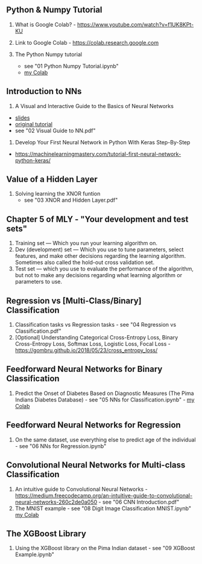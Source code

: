 ## Python & Numpy Tutorial
1. What is Google Colab? - https://www.youtube.com/watch?v=f1UK8KPt-KU

1. Link to Google Colab - https://colab.research.google.com

1. The Python Numpy tutorial
   - see "01 Python Numpy Tutorial.ipynb"
   - [my Colab](https://colab.research.google.com/drive/1TOOqWylczZ3V6NkPhWiHmWb4sXbBLagg)

## Introduction to NNs
1. A Visual and Interactive Guide to the Basics of Neural Networks  
  - [slides](https://docs.google.com/presentation/d/1BnznMKu3NYNoghGcb58TT27LFgcdNStdQIN3UdOHZa8/edit?usp=sharing)  
  - [original tutorial](http://jalammar.github.io/visual-interactive-guide-basics-neural-networks/)  
  - see "02 Visual Guide to NN.pdf"  
1. Develop Your First Neural Network in Python With Keras Step-By-Step
  - https://machinelearningmastery.com/tutorial-first-neural-network-python-keras/

## Value of a Hidden Layer
1. Solving learning the XNOR funtion
   - see "03 XNOR and Hidden Layer.pdf"

## Chapter 5 of MLY - "Your development and test sets"
1. Training set — Which you run your learning algorithm on.
1. Dev (development) set — Which you use to tune parameters, select features, and make other decisions regarding the learning algorithm. Sometimes also called the hold-out cross validation set.
1. Test set — which you use to evaluate the performance of the algorithm, but not to make
any decisions regarding what learning algorithm or parameters to use.

## Regression vs [Multi-Class/Binary] Classification 
1. Classification tasks vs Regression tasks - see "04 Regression vs Classification.pdf"
1. [Optional] Understanding Categorical Cross-Entropy Loss, Binary Cross-Entropy Loss, Softmax Loss, Logistic Loss, Focal Loss - https://gombru.github.io/2018/05/23/cross_entropy_loss/

## Feedforward Neural Networks for Binary Classification
1. Predict the Onset of Diabetes Based on Diagnostic Measures (The Pima Indians Diabetes Database) - see "05 NNs for Classification.ipynb" - [my Colab](https://colab.research.google.com/drive/1Y8MShp6dyccPUnq0oprLZ6dt2H2umFGx)

## Feedforward Neural Networks for Regression
1. On the same dataset, use everything else to predict age of the individual - see "06 NNs for Regression.ipynb"

## Convolutional Neural Networks for Multi-class Classification
1. An intuitive guide to Convolutional Neural Networks - https://medium.freecodecamp.org/an-intuitive-guide-to-convolutional-neural-networks-260c2de0a050 - see "06 CNN Introduction.pdf"
1. The MNIST example - see "08 Digit Image Classification MNIST.ipynb" [my Colab](https://colab.research.google.com/drive/16t0IYpq3YsGRaWdsd065e6zdRbGqJ0mY)

## The XGBoost Library
1. Using the XGBoost library on the Pima Indian dataset - see "09 XGBoost Example.ipynb"
